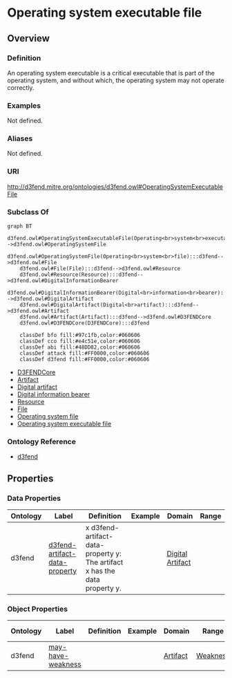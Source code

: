 # Operating system executable file

## Overview

### Definition
An operating system executable is a critical executable that is part of the operating system, and without which, the operating system may not operate correctly.

### Examples
Not defined.

### Aliases
Not defined.

### URI
http://d3fend.mitre.org/ontologies/d3fend.owl#OperatingSystemExecutableFile

### Subclass Of
```mermaid
graph BT
    d3fend.owl#OperatingSystemExecutableFile(Operating<br>system<br>executable<br>file):::d3fend-->d3fend.owl#OperatingSystemFile
    d3fend.owl#OperatingSystemFile(Operating<br>system<br>file):::d3fend-->d3fend.owl#File
    d3fend.owl#File(File):::d3fend-->d3fend.owl#Resource
    d3fend.owl#Resource(Resource):::d3fend-->d3fend.owl#DigitalInformationBearer
    d3fend.owl#DigitalInformationBearer(Digital<br>information<br>bearer):::d3fend-->d3fend.owl#DigitalArtifact
    d3fend.owl#DigitalArtifact(Digital<br>artifact):::d3fend-->d3fend.owl#Artifact
    d3fend.owl#Artifact(Artifact):::d3fend-->d3fend.owl#D3FENDCore
    d3fend.owl#D3FENDCore(D3FENDCore):::d3fend
    
    classDef bfo fill:#97c1fb,color:#060606
    classDef cco fill:#e4c51e,color:#060606
    classDef abi fill:#48DD82,color:#060606
    classDef attack fill:#FF0000,color:#060606
    classDef d3fend fill:#FF0000,color:#060606
```

- [D3FENDCore](/docs/ontology/reference/model/D3FENDCore/D3FENDCore.md)
- [Artifact](/docs/ontology/reference/model/D3FENDCore/Artifact/Artifact.md)
- [Digital artifact](/docs/ontology/reference/model/D3FENDCore/Artifact/Digital%20artifact/Digital%20artifact.md)
- [Digital information bearer](/docs/ontology/reference/model/D3FENDCore/Artifact/Digital%20artifact/Digital%20information%20bearer/Digital%20information%20bearer.md)
- [Resource](/docs/ontology/reference/model/D3FENDCore/Artifact/Digital%20artifact/Digital%20information%20bearer/Resource/Resource.md)
- [File](/docs/ontology/reference/model/D3FENDCore/Artifact/Digital%20artifact/Digital%20information%20bearer/Resource/File/File.md)
- [Operating system file](/docs/ontology/reference/model/D3FENDCore/Artifact/Digital%20artifact/Digital%20information%20bearer/Resource/File/Operating%20system%20file/Operating%20system%20file.md)
- [Operating system executable file](/docs/ontology/reference/model/D3FENDCore/Artifact/Digital%20artifact/Digital%20information%20bearer/Resource/File/Operating%20system%20file/Operating%20system%20executable%20file/Operating%20system%20executable%20file.md)


### Ontology Reference
- [d3fend](http://d3fend.mitre.org/ontologies/d3fend.owl#)

## Properties
### Data Properties
| Ontology | Label | Definition | Example | Domain | Range |
|----------|-------|------------|---------|--------|-------|
| d3fend | [d3fend-artifact-data-property](http://d3fend.mitre.org/ontologies/d3fend.owl#d3fend-artifact-data-property) | x d3fend-artifact-data-property y: The artifact x has the data property y. |  | [Digital Artifact](/docs/ontology/reference/model/D3FENDCore/Artifact/Digital%20artifact/Digital%20artifact.md) | []() |

### Object Properties
| Ontology | Label | Definition | Example | Domain | Range | Inverse Of |
|----------|-------|------------|---------|--------|-------|------------|
| d3fend | [may-have-weakness](http://d3fend.mitre.org/ontologies/d3fend.owl#may-have-weakness) |  |  | [Artifact](/docs/ontology/reference/model/D3FENDCore/Artifact/Artifact.md) | [Weakness](/docs/ontology/reference/model/D3FENDCore/Weakness/Weakness.md) | []() |

